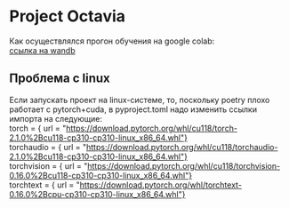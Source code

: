 # Project Octavia  
Как осуществлялся прогон обучения на google colab:  
[ссылка на wandb](https://wandb.ai/wsewolod/project_octavia/runs/irzh7hm0/workspace?workspace=user-wsewolod)

## Проблема с linux
Если запускать проект на linux-системе, то, поскольку poetry плохо работает с pytorch+cuda, в pyproject.toml надо изменить ссылки импорта на следующие:  
torch = { url = "https://download.pytorch.org/whl/cu118/torch-2.1.0%2Bcu118-cp310-cp310-linux_x86_64.whl"}  
torchaudio = { url = "https://download.pytorch.org/whl/cu118/torchaudio-2.1.0%2Bcu118-cp310-cp310-linux_x86_64.whl"}  
torchvision = { url = "https://download.pytorch.org/whl/cu118/torchvision-0.16.0%2Bcu118-cp310-cp310-linux_x86_64.whl"}  
torchtext = { url = "https://download.pytorch.org/whl/torchtext-0.16.0%2Bcpu-cp310-cp310-linux_x86_64.whl"}  
